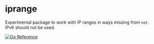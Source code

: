 # iprange

Experimental package to work with IP ranges in ways missing from `net`. IPv6 should not be used.

[![Go Reference](https://pkg.go.dev/badge/jonwillia.ms/iprange.svg)](https://pkg.go.dev/jonwillia.ms/iprange)